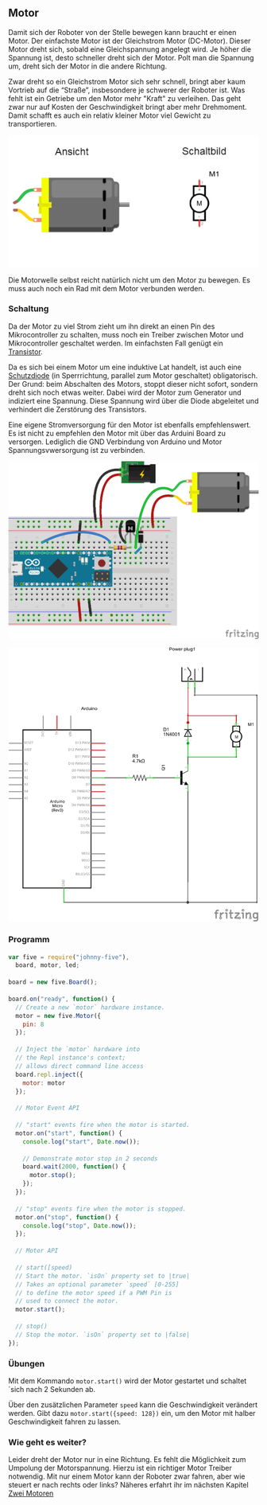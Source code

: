 ## Motor 

Damit sich der Roboter von der Stelle bewegen kann braucht er einen Motor. Der einfachste Motor ist der Gleichstrom Motor (DC-Motor). Dieser Motor dreht sich, sobald eine Gleichspannung angelegt wird. Je höher die Spannung ist, desto schneller dreht sich der Motor. Polt man die Spannung um, dreht sich der Motor in die andere Richtung. 

Zwar dreht so ein Gleichstrom Motor sich sehr schnell, bringt aber kaum Vortrieb auf die “Straße”, insbesondere je schwerer der Roboter ist. Was fehlt ist ein Getriebe um den Motor mehr "Kraft" zu verleihen. Das geht zwar nur auf Kosten der Geschwindigkeit bringt aber mehr Drehmoment. Damit schafft es auch ein relativ kleiner Motor viel Gewicht zu transportieren.

![Motor](../../images/parts/dc-motor.png "Motor")

Die Motorwelle selbst reicht natürlich nicht um den Motor zu bewegen. Es muss auch noch ein Rad mit dem Motor verbunden werden.

### Schaltung

Da der Motor zu viel Strom zieht um ihn direkt an einen Pin des Mikrocontroller zu schalten, muss noch ein Treiber zwischen Motor und Mikrocontroller geschaltet werden. Im einfachsten Fall genügt ein [Transistor](../../parts/transistor). 

Da es sich bei einem Motor um eine induktive Lat handelt, ist auch eine [Schutzdiode](../../parts/diode) (in Sperrrichtung, parallel zum Motor geschaltet) obligatorisch. Der Grund: beim Abschalten des Motors, stoppt dieser nicht sofort, sondern dreht sich noch etwas weiter. Dabei wird der Motor zum Generator und indiziert eine Spannung. Diese Spannung wird über die Diode abgeleitet und verhindert die Zerstörung des Transistors.

Eine eigene Stromversorgung für den Motor ist ebenfalls empfehlenswert. Es ist nicht zu empfehlen den Motor mit über das Arduini Board zu versorgen. Lediglich die GND Verbindung von Arduino und Motor Spannungsvwersorgung ist zu verbinden.

![Verdrahtung](../../images/circ/motor-driver_Steckplatine.png "Verdrahtung")

![Schaltplan](../../images/circ/motor-driver_Schaltplan.png "Schaltplan")

### Programm

```JavaScript
var five = require("johnny-five"),
  board, motor, led;

board = new five.Board();

board.on("ready", function() {
  // Create a new `motor` hardware instance.
  motor = new five.Motor({
    pin: 8
  });

  // Inject the `motor` hardware into
  // the Repl instance's context;
  // allows direct command line access
  board.repl.inject({
    motor: motor
  });

  // Motor Event API

  // "start" events fire when the motor is started.
  motor.on("start", function() {
    console.log("start", Date.now());

    // Demonstrate motor stop in 2 seconds
    board.wait(2000, function() {
      motor.stop();
    });
  });

  // "stop" events fire when the motor is stopped.
  motor.on("stop", function() {
    console.log("stop", Date.now());
  });

  // Motor API

  // start([speed)
  // Start the motor. `isOn` property set to |true|
  // Takes an optional parameter `speed` [0-255]
  // to define the motor speed if a PWM Pin is
  // used to connect the motor.
  motor.start();

  // stop()
  // Stop the motor. `isOn` property set to |false|
});
```

### Übungen

Mit dem Kommando ``motor.start()`` wird der Motor gestartet und schaltet ´sich nach 2 Sekunden ab. 

Über den zusätzlichen Parameter ``speed`` kann die Geschwindigkeit verändert werden. Gibt dazu ``motor.start({speed: 128})`` ein, um den Motor mit halber Geschwindigkeit fahren zu lassen.

### Wie geht es weiter?

Leider dreht der Motor nur in eine Richtung. Es fehlt die Möglichkeit zum Umpolung der Motorspannung. Hierzu ist ein richtiger Motor Treiber notwendig. Mit nur einem Motor kann der Roboter zwar fahren, aber wie steuert er nach rechts oder links? Näheres erfahrt ihr im nächsten Kapitel [Zwei Motoren](dual-motor) 

